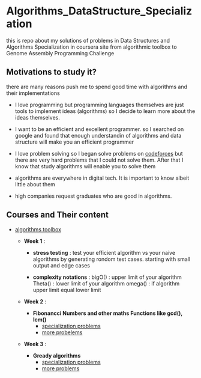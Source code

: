 # Algorithms_DataStructure_Specialization
this is repo about my solutions of problems in Data Structures and Algorithms Specialization in coursera site from algorithmic toolbox to Genome Assembly Programming Challenge

## Motivations to study it?

there are many reasons push me to spend good time with algorithms and their implementations
- I love programming but programming languages themselves are just tools to implement ideas (algorithms)
	so I decide to learn more about the ideas themselves.

- I want to be an efficient and excellent programmer. so I searched on google and found that enough 		understandin of algorithms and data structure will make you an efficient programmer

- I love problem solving so I began solve problems on [codeforces](http://codeforces.com) but there are 	very hard problems that I could not solve them. After that I know that study algorithms will enable 	you to solve them

- algorithms are everywhere in digital tech. It is important to know albeit little about them
- high companies request graduates who are good in algorithms.

## Courses and Their content

- [algorithms toolbox](https://www.coursera.org/learn/algorithmic-toolbox)
	- **Week 1** :

		- **stress testing** : 
			test your efficient algorithm vs your naive algorithms by generating 						   rondom test cases. starting with small output and edge cases

		- **complexity notations** : 
			bigO() : upper limit of your algorithm
			Theta() : lower limit of your algorithm
			omega() : if algorithm upper limit equal lower limit


	- **Week 2** : 
		- **Fibonancci Numbers and other maths Functions like gcd(), lcm()**
		 	- [specialization problems](https://github.com/HUMANIAM/Algorithms_DataStructure_Specialization/tree/master/Algorithms%20Toolbox/W2)
		 	- [more probelems](https://github.com/HUMANIAM/Competitve-Programming-Problems/tree/master/Fibonancci%20series)

	- **Week 3** :
		- **Gready algorithms**
			- [specialization problems](https://github.com/HUMANIAM/Algorithms_DataStructure_Specialization/tree/master/Algorithms%20Toolbox/W3)
			- [more problems](https://github.com/HUMANIAM/Competitve-Programming-Problems/tree/master/Greedy_Technique)

	

